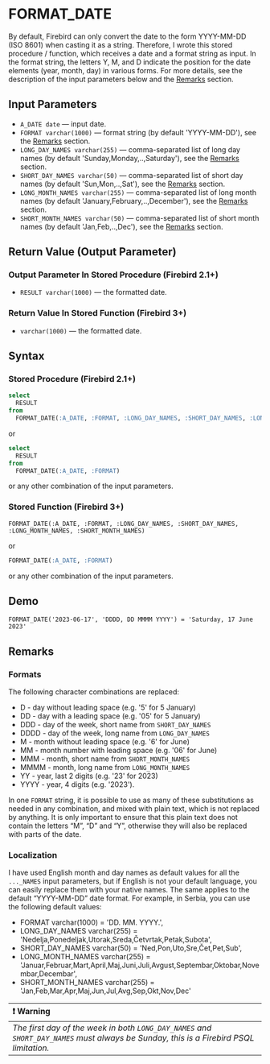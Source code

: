 FORMAT_DATE
===========

By default, Firebird can only convert the date to the form YYYY-MM-DD (ISO 8601) when casting it as a string. Therefore, I wrote this stored procedure / function, which receives a date and a format string as input. In the format string, the letters Y, M, and D indicate the position for the date elements (year, month, day) in various forms. For more details, see the description of the input parameters below and the [Remarks](#Remarks) section.

Input Parameters
----------------

* `A_DATE date` — input date.
* `FORMAT varchar(1000)` — format string (by default 'YYYY-MM-DD'), see the [Remarks](#Remarks) section.
* `LONG_DAY_NAMES varchar(255)` — comma-separated list of long day names (by default 'Sunday,Monday,..,Saturday'), see the [Remarks](#Remarks) section.
* `SHORT_DAY_NAMES varchar(50)` — comma-separated list of short day names (by default 'Sun,Mon,..,Sat'), see the [Remarks](#Remarks) section.
* `LONG_MONTH_NAMES varchar(255)` — comma-separated list of long month names (by default 'January,February,..,December'), see the [Remarks](#Remarks) section.
* `SHORT_MONTH_NAMES varchar(50)` — comma-separated list of short month names (by default 'Jan,Feb,..,Dec'), see the [Remarks](#Remarks) section.

Return Value (Output Parameter)
-------------------------------

### Output Parameter In Stored Procedure (Firebird 2.1+)

* `RESULT varchar(1000)` — the formatted date.

### Return Value In Stored Function (Firebird 3+)

* `varchar(1000)` — the formatted date.

Syntax
------

### Stored Procedure (Firebird 2.1+)

``` sql
select
  RESULT
from
  FORMAT_DATE(:A_DATE, :FORMAT, :LONG_DAY_NAMES, :SHORT_DAY_NAMES, :LONG_MONTH_NAMES, :SHORT_MONTH_NAMES)
```

or

``` sql
select
  RESULT
from
  FORMAT_DATE(:A_DATE, :FORMAT)
```

or any other combination of the input parameters.

### Stored Function (Firebird 3+)

```
FORMAT_DATE(:A_DATE, :FORMAT, :LONG_DAY_NAMES, :SHORT_DAY_NAMES, :LONG_MONTH_NAMES, :SHORT_MONTH_NAMES)
```

or

``` sql
FORMAT_DATE(:A_DATE, :FORMAT)
```

or any other combination of the input parameters.

Demo
----

```
FORMAT_DATE('2023-06-17', 'DDDD, DD MMMM YYYY') = 'Saturday, 17 June 2023'
```

Remarks
-------

### Formats

The following character combinations are replaced:
* D - day without leading space (e.g. '5' for 5 January)
* DD - day with a leading space (e.g. '05' for 5 January)
* DDD - day of the week, short name from `SHORT_DAY_NAMES`
* DDDD - day of the week, long name from `LONG_DAY_NAMES`
* M - month without leading space (e.g. '6' for June)
* MM - month number with leading space (e.g. '06' for June)
* MMM - month, short name from `SHORT_MONTH_NAMES`
* MMMM - month, long name from `LONG_MONTH_NAMES`
* YY - year, last 2 digits (e.g. '23' for 2023)
* YYYY - year, 4 digits (e.g. '2023').

In one `FORMAT` string, it is possible to use as many of these substitutions as needed in any combination, and mixed with plain text, which is not replaced by anything. It is only important to ensure that this plain text does not contain the letters “M”, “D” and “Y”, otherwise they will also be replaced with parts of the date.

### Localization

I have used English month and day names as default values for all the `..._NAMES` input parameters, but if English is not your default language, you can easily replace them with your native names. The same applies to the default “YYYY-MM-DD” date format. For example, in Serbia, you can use the following default values:

* FORMAT varchar(1000) = 'DD. MM. YYYY.',
* LONG_DAY_NAMES varchar(255) = 'Nedelja,Ponedeljak,Utorak,Sreda,Četvrtak,Petak,Subota',
* SHORT_DAY_NAMES varchar(50) = 'Ned,Pon,Uto,Sre,Čet,Pet,Sub',
* LONG_MONTH_NAMES varchar(255) = 'Januar,Februar,Mart,April,Maj,Juni,Juli,Avgust,Septembar,Oktobar,Novembar,Decembar',
* SHORT_MONTH_NAMES varchar(255) = 'Jan,Feb,Mar,Apr,Maj,Jun,Jul,Avg,Sep,Okt,Nov,Dec'

| :exclamation: Warning |
|:------------------------------------------|
|*The first day of the week in both `LONG_DAY_NAMES` and `SHORT_DAY_NAMES` must always be Sunday, this is a Firebird PSQL limitation.*|
